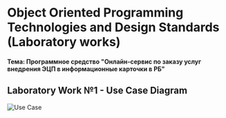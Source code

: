 # Object Oriented Programming Technologies and Design Standards (Laboratory works)

#### Тема: Программное средство "Онлайн-сервис по заказу услуг внедрения ЭЦП в информационные карточки в РБ"

## Laboratory Work №1 - Use Case Diagram

![Use Case](https://user-images.githubusercontent.com/55713244/188459460-bad9822c-32d6-40a3-9e6c-02f9dae325cc.png)
